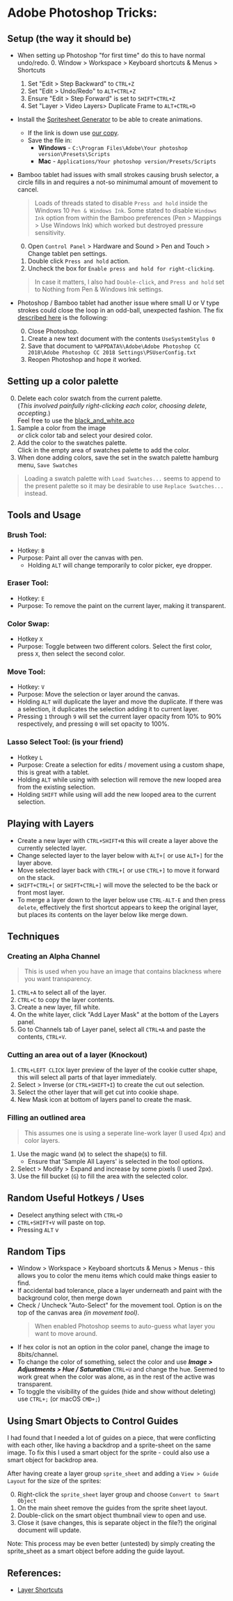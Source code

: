 # Adobe Photoshop Tricks:

## Setup (the way it should be)
- When setting up Photoshop "for first time" do this to have normal undo/redo.
  0. Window > Workspace > Keyboard shortcuts & Menus > Shortcuts
  1. Set "Edit > Step Backward" to `CTRL+Z`
  2. Set "Edit > Undo/Redo" to `ALT+CTRL+Z`
  3. Ensure "Edit > Step Forward" is set to `SHIFT+CTRL+Z`
  4. Set "Layer > Video Layers> Duplicate Frame to `ALT+CTRL+D`

- Install the [Spritesheet Generator](https://github.com/bogdanrybak/spritesheet-generator) to be able to create animations.
  - If the link is down use [our copy](../config/adobe_photoshop/spritesheet_generator.jsx).
  - Save the file in:
	 - **Windows** - `C:\Program Files\Adobe\Your photoshop version\Presets\Scripts`
	 - **Mac** - `Applications/Your photoshop version/Presets/Scripts`

- Bamboo tablet had issues with small strokes causing brush selector, a circle fills in and requires a not-so minimumal amount of movement to cancel.
  > Loads of threads stated to disable `Press and hold` inside the Windows 10 `Pen & Windows Ink`. Some stated to disable `Windows Ink` option from within the Bamboo preferences (Pen > Mappings > Use Windows Ink) which worked but destroyed pressure sensitivity.

  0. Open `Control Panel` > Hardware and Sound > Pen and Touch > Change tablet pen settings.
  1. Double click `Press and hold` action.
  2. Uncheck the box for `Enable press and hold for right-clicking`.

  > In case it matters, I also had `Double-click`, and `Press and hold` set to Nothing from Pen & Windows Ink settings.
- Photoshop / Bamboo tablet had another issue where small U or V type strokes could close the loop in an odd-ball, unexpected fashion. The fix [described here](https://forums.adobe.com/thread/1863501) is the following:

  0. Close Photoshop.
  1. Create a new text document with the contents `UseSystemStylus 0`
  2. Save that document to `%APPDATA%\Adobe\Adobe Photoshop CC 2018\Adobe Photoshop CC 2018 Settings\PSUserConfig.txt`
  3. Reopen Photoshop and hope it worked.

## Setting up a color palette
0. Delete each color swatch from the current palette.  
(_This involved painfully right-clicking each color, choosing delete, accepting._)  
Feel free to use the [black_and_white.aco](../config/adobe_photoshop/black_and_white.aco)
1. Sample a color from the image  
_or_ click color tab and select your desired color.
2. Add the color to the swatches palette.  
Click in the empty area of swatches palette to add the color.
3. When done adding colors, save the set in the swatch palette hamburg menu, `Save Swatches`

> Loading a swatch palette with `Load Swatches...` seems to append to the present palette so it may be desirable to use `Replace Swatches...` instead.

## Tools and Usage

### Brush Tool:
- Hotkey: `B`
- Purpose: Paint all over the canvas with pen.
	- Holding `ALT` will change temporarily to color picker, eye dropper.

### Eraser Tool:
- Hotkey: `E`
- Purpose: To remove the paint on the current layer, making it transparent.

### Color Swap:
- Hotkey `X`
- Purpose: Toggle between two different colors. Select the first color, press `X`, then select the second color.

### Move Tool:
- Hotkey: `V`
- Purpose: Move the selection or layer around the canvas.
- Holding `ALT` will duplicate the layer and move the duplicate. If there was a selection, it duplicates the selection adding it to current layer.
- Pressing `1` through `9` will set the current layer opacity from 10% to 90% respectively, and pressing `0` will set opacity to 100%.

### Lasso Select Tool: (is your friend)
- Hotkey `L`
- Purpose: Create a selection for edits / movement using a custom shape, this is great with a tablet.
- Holding `ALT` while using with selection will remove the new looped area from the existing selection.
- Holding `SHIFT` while using will add the new looped area to the current selection.

## Playing with Layers
- Create a new layer with `CTRL+SHIFT+N` this will create a layer above the currently selected layer.
- Change selected layer to the layer below with `ALT+[` or use `ALT+]` for the layer above.
- Move selected layer back with `CTRL+[` or use `CTRL+]` to move it forward on the stack.
- `SHIFT+CTRL+[` or `SHIFT+CTRL+]` will move the selected to be the back or front most layer.
- To merge a layer down to the layer below use `CTRL-ALT-E` and then press `delete`, effectively the first shortcut appears to keep the original layer, but places its contents on the layer below like merge down.

## Techniques

### Creating an Alpha Channel
> This is used when you have an image that contains blackness where you want transparency.
1. `CTRL+A` to select all of the layer.
2. `CTRL+C` to copy the layer contents.
3. Create a new layer, fill white.
4. On the white layer, click "Add Layer Mask" at the bottom of the Layers panel.
5. Go to Channels tab of Layer panel, select all `CTRL+A` and paste the contents, `CTRL+V`.


### Cutting an area out of a layer (Knockout)
1. `CTRL+LEFT CLICK` layer preview of the layer of the cookie cutter shape, this will select all parts of that layer immediately.
2. Select > Inverse (or `CTRL+SHIFT+I`) to create the cut out selection.
3. Select the other layer that will get cut into cookie shape.
4. New Mask icon at bottom of layers panel to create the mask.

### Filling an outlined area
> This assumes one is using a seperate line-work layer (I used 4px) and color layers.
1. Use the magic wand (`W`) to select the shape(s) to fill.
	- Ensure that 'Sample All Layers' is selected in the tool options.
2. Select > Modify > Expand and increase by some pixels (I used 2px).
3. Use the fill bucket (`G`) to fill the area with the selected color.

## Random Useful Hotkeys / Uses
- Deselect anything select with `CTRL+D`
- `CTRL+SHIFT+V` will paste on top.
- Pressing `ALT` v

## Random Tips
- Window > Workspace > Keyboard shortcuts & Menus > Menus - this allows you to color the menu items which could make things easier to find.
- If accidental bad tolerance, place a layer underneath and paint with the background color, then merge down
- Check / Uncheck "Auto-Select" for the movement tool. Option is on the top of the canvas area _(in movement tool)_.
	> When enabled Photoshop seems to auto-guess what layer you want to move around.
- If hex color is not an option in the color panel, change the image to 8bits/channel.
- To change the color of something, select the color and use **_Image > Adjustments > Hue / Saturation_** `CTRL+U` and change the hue. Seemed to work great when the color was alone, as in the rest of the active was transparent.
- To toggle the visibility of the guides (hide and show without deleting) use `CTRL+;` (or macOS `CMD+;`)

## Using Smart Objects to Control Guides

I had found that I needed a lot of guides on a piece, that were conflicting with each other, like having a backdrop and a sprite-sheet on the same image. To fix this I used a smart object for the sprite - could also use a smart object for backdrop area.

After having create a layer group `sprite_sheet` and adding a `View > Guide Layout` for the size of the sprites:

0. Right-click the `sprite_sheet` layer group and choose `Convert to Smart Object`
1. On the main sheet remove the guides from the sprite sheet layout.
2. Double-click on the smart object thumbnail view to open and use.
3. Close it (save changes, this is separate object in the file?) the original document will update.

Note: This process may be even better (untested) by simply creating the sprite_sheet as a smart object before adding the guide layout.


## References:
- [Layer Shortcuts](https://www.sitepoint.com/speed-up-your-photoshop-work-with-layer-shortcuts/)
